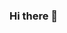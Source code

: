 ### Hi there 👋

<!--
**PrinceShah05/PrinceShah05** is a ✨ _special_ ✨ repository because its `README.md` (this file) appears on your GitHub profile.

My name is Mohammed Shahrukh and I am a second-year Master of Interational Affairs student. I am concentrating in Human Rights and Humanitarian Policy and specializing in International Conflict Resolution. I am excited to be in this class and am currently working on the rights of minorities especially in the anthropocene and the era of social media propaganda. I have conducted primary source analyses of political magazines and social media pages before, but am looking forward to doing that usng Python now. 
